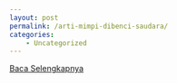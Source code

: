 ```yaml
---
layout: post
permalink: /arti-mimpi-dibenci-saudara/
categories:
    - Uncategorized
---
```


[Baca Selengkapnya](/06)